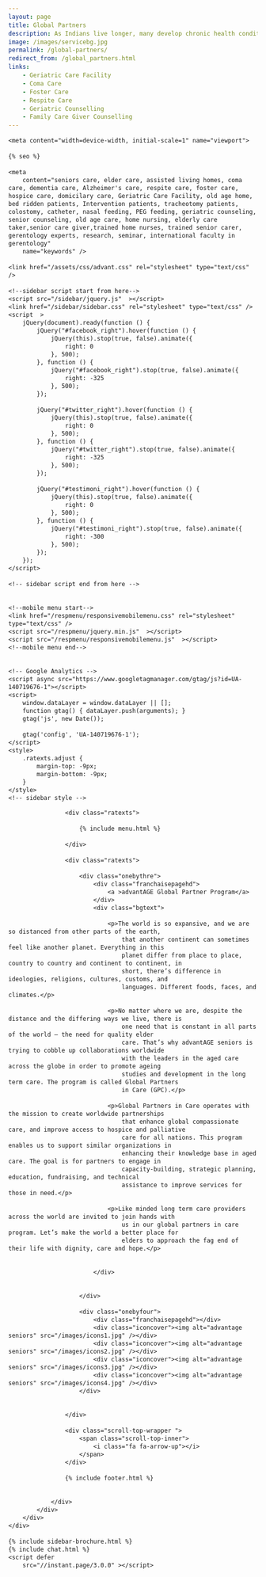 ```yaml
---
layout: page
title: Global Partners
description: As Indians live longer, many develop chronic health conditions that require complex care. Caring for older adults with chronic conditions and complex health needs is becoming increasingly challenging. Advantage Seniors is well known for elder care services in bangalore.
image: /images/servicebg.jpg
permalink: /global-partners/
redirect_from: /global_partners.html
links:
    - Geriatric Care Facility
    - Coma Care
    - Foster Care
    - Respite Care
    - Geriatric Counselling
    - Family Care Giver Counselling
---
```


<head>
    <meta content="text/html; charset=utf-8" http-equiv="Content-Type" />
  <link rel="shortcut icon" href="/images/favicon.ico" type="image/x-icon">
  <link rel="icon" href="/images/favicon.ico" type="image/x-icon">

    <meta content="width=device-width, initial-scale=1" name="viewport">

    {% seo %}

    <meta
        content="seniors care, elder care, assisted living homes, coma care, dementia care, Alzheimer's care, respite care, foster care, hospice care, domicilary care, Geriatric Care Facility, old age home, bed ridden patients, Intervention patients, tracheotomy patients, colostomy, catheter, nasal feeding, PEG feeding, geriatric counseling, senior counseling, old age care, home nursing, elderly care taker,senior care giver,trained home nurses, trained senior carer, gerentology experts, research, seminar, international faculty in gerentology"
        name="keywords" />

    <link href="/assets/css/advant.css" rel="stylesheet" type="text/css" />

    <!--sidebar script start from here-->
    <script src="/sidebar/jquery.js"  ></script>
    <link href="/sidebar/sidebar.css" rel="stylesheet" type="text/css" />
    <script  >
        jQuery(document).ready(function () {
            jQuery("#facebook_right").hover(function () {
                jQuery(this).stop(true, false).animate({
                    right: 0
                }, 500);
            }, function () {
                jQuery("#facebook_right").stop(true, false).animate({
                    right: -325
                }, 500);
            });

            jQuery("#twitter_right").hover(function () {
                jQuery(this).stop(true, false).animate({
                    right: 0
                }, 500);
            }, function () {
                jQuery("#twitter_right").stop(true, false).animate({
                    right: -325
                }, 500);
            });

            jQuery("#testimoni_right").hover(function () {
                jQuery(this).stop(true, false).animate({
                    right: 0
                }, 500);
            }, function () {
                jQuery("#testimoni_right").stop(true, false).animate({
                    right: -300
                }, 500);
            });
        });
    </script>

    <!-- sidebar script end from here -->


    <!--mobile menu start-->
    <link href="/respmenu/responsivemobilemenu.css" rel="stylesheet" type="text/css" />
    <script src="/respmenu/jquery.min.js"  ></script>
    <script src="/respmenu/responsivemobilemenu.js"  ></script>
    <!--mobile menu end-->


    <!-- Google Analytics -->
    <script async src="https://www.googletagmanager.com/gtag/js?id=UA-140719676-1"></script>
    <script>
        window.dataLayer = window.dataLayer || [];
        function gtag() { dataLayer.push(arguments); }
        gtag('js', new Date());

        gtag('config', 'UA-140719676-1');
    </script>
    <style>
        .ratexts.adjust {
            margin-top: -9px;
            margin-bottom: -9px;
        }
    </style>
    <!-- sidebar style -->
  <style>
  .newformbord {
    font-family: Verdana, Arial, Helvetica, sans-serif;
    border: 1px solid #99CC00;
    font-size: 11px;
    line-height: 20px;
    font-weight: normal;
    color: #333333;
    text-decoration: none;
    height: 20px;
    width: 138px;
  }

  .blacktext {
    font-family: Arial;
    font-size: 12px;
    line-height: 18px;
    font-weight: normal;
    color: #666666;
    text-decoration: none;
  }

  .gren {
    font-family: Arial;
    font-size: 0.8rem;
    line-height: 18px;
    font-weight: normal;
    color: #009900;
    text-decoration: none;
  }

  .p-2 {
    padding: 0.5rem 1rem;
  }

  .contact-card p {
    margin: 0 !important;
    font-size: 0.9rem;
    line-height: 1.2;
  }

  .contact-card h3 {
    margin: 0 !important;
    font-weight: bold;
    padding-bottom: 0.5rem;
  }

  .e-broch {
    position: static !important;
  }

  #facebook_right, #twitter_right {
    top: 15%; 
    right: -325px; 
    border: 1px solid #822206;
  }
</style>
</head>

<body>
    <div id="servicebg">
        <div id="foot">
            <div id="fix">
                <div id="actual">

                    <div class="ratexts">

                        {% include menu.html %}

                    </div>

                    <div class="ratexts">

                        <div class="onebythre">
                            <div class="franchaisepagehd">
                                <a >advantAGE Global Partner Program</a>
                            </div>
                            <div class="bgtext">

                                <p>The world is so expansive, and we are so distanced from other parts of the earth,
                                    that another continent can sometimes feel like another planet. Everything in this
                                    planet differ from place to place, country to country and continent to continent, in
                                    short, there’s difference in ideologies, religions, cultures, customs, and
                                    languages. Different foods, faces, and climates.</p>

                                <p>No matter where we are, despite the distance and the differing ways we live, there is
                                    one need that is constant in all parts of the world – the need for quality elder
                                    care. That’s why advantAGE seniors is trying to cobble up collaborations worldwide
                                    with the leaders in the aged care across the globe in order to promote ageing
                                    studies and development in the long term care. The program is called Global Partners
                                    in Care (GPC).</p>

                                <p>Global Partners in Care operates with the mission to create worldwide partnerships
                                    that enhance global compassionate care, and improve access to hospice and palliative
                                    care for all nations. This program enables us to support similar organizations in
                                    enhancing their knowledge base in aged care. The goal is for partners to engage in
                                    capacity-building, strategic planning, education, fundraising, and technical
                                    assistance to improve services for those in need.</p>

                                <p>Like minded long term care providers across the world are invited to join hands with
                                    us in our global partners in care program. Let’s make the world a better place for
                                    elders to approach the fag end of their life with dignity, care and hope.</p>


                            </div>


                        </div>

                        <div class="onebyfour">
                            <div class="franchaisepagehd"></div>
                            <div class="iconcover"><img alt="advantage seniors" src="/images/icons1.jpg" /></div>
                            <div class="iconcover"><img alt="advantage seniors" src="/images/icons2.jpg" /></div>
                            <div class="iconcover"><img alt="advantage seniors" src="/images/icons3.jpg" /></div>
                            <div class="iconcover"><img alt="advantage seniors" src="/images/icons4.jpg" /></div>
                        </div>


                    </div>

                    <div class="scroll-top-wrapper ">
                        <span class="scroll-top-inner">
                            <i class="fa fa-arrow-up"></i>
                        </span>
                    </div>

                    {% include footer.html %}


                </div>
            </div>
        </div>
    </div>

    {% include sidebar-brochure.html %}
    {% include chat.html %}
    <script defer 
        src="//instant.page/3.0.0" ></script>
</body>
